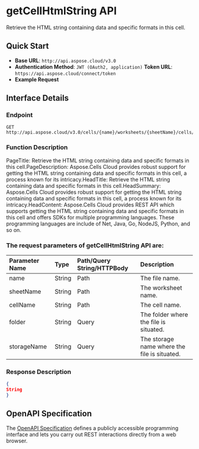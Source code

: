 # **getCellHtmlString API**

Retrieve the HTML string containing data and specific formats in this cell. 

## **Quick Start**

- **Base URL**: `http://api.aspose.cloud/v3.0`
- **Authentication Method**: `JWT (OAuth2, application)`  **Token URL**: `https://api.aspose.cloud/connect/token`
- **Example Request** 
<script src="https://gist.github.com/aspose-cells-cloud-gists/8a5b324fdf3e574dbd747c1a1e24b05d.js?file=Example30_GetCellHtmlString.cs"></script>

## **Interface Details**

### **Endpoint** 

```
GET http://api.aspose.cloud/v3.0/cells/{name}/worksheets/{sheetName}/cells/{cellName}/htmlstring
```

### **Function Description**
PageTitle: Retrieve the HTML string containing data and specific formats in this cell.PageDescription: Aspose.Cells Cloud provides robust support for getting the HTML string containing data and specific formats in this cell, a process known for its intricacy.HeadTitle: Retrieve the HTML string containing data and specific formats in this cell.HeadSummary: Aspose.Cells Cloud provides robust support for getting the HTML string containing data and specific formats in this cell, a process known for its intricacy.HeadContent: Aspose.Cells Cloud provides REST API which supports getting the HTML string containing data and specific formats in this cell and offers SDKs for multiple programming languages. These programming languages are include of Net, Java, Go, NodeJS, Python, and so on.

### The request parameters of **getCellHtmlString** API are: 

| Parameter Name | Type | Path/Query String/HTTPBody | Description | 
| :- | :- | :- |:- | 
|name|String|Path|The file name.|
|sheetName|String|Path|The worksheet name.|
|cellName|String|Path|The cell name.|
|folder|String|Query|The folder where the file is situated.|
|storageName|String|Query|The storage name where the file is situated.|


### **Response Description**
```json
{
String
}
```

## OpenAPI Specification

The [OpenAPI Specification](https://reference.aspose.cloud/cells/#/CellsController/GetCellHtmlString) defines a publicly accessible programming interface and lets you carry out REST interactions directly from a web browser.

